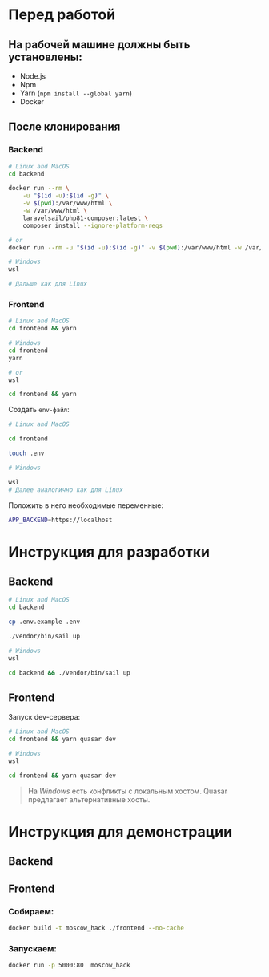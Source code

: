 # Перед работой

## На рабочей машине должны быть установлены:

- Node.js
- Npm
- Yarn (`npm install --global yarn`)
- Docker

## После клонирования

### Backend

```bash
# Linux and MacOS
cd backend 

docker run --rm \
    -u "$(id -u):$(id -g)" \
    -v $(pwd):/var/www/html \
    -w /var/www/html \
    laravelsail/php81-composer:latest \
    composer install --ignore-platform-reqs

# or 
docker run --rm -u "$(id -u):$(id -g)" -v $(pwd):/var/www/html -w /var/www/html laravelsail/php81-composer:latest composer install --ignore-platform-reqs

# Windows
wsl 

# Дальше как для Linux
```

### Frontend

```bash
# Linux and MacOS
cd frontend && yarn

# Windows
cd frontend
yarn

# or
wsl

cd frontend && yarn
```

Создать `env-файл`:

```bash
# Linux and MacOS

cd frontend 

touch .env

# Windows

wsl
# Далее аналогично как для Linux
```

Положить в него необходимые переменные:

```bash
APP_BACKEND=https://localhost
```

# Инструкция для разработки

## Backend

```bash
# Linux and MacOS
cd backend

cp .env.example .env

./vendor/bin/sail up

# Windows
wsl

cd backend && ./vendor/bin/sail up
```

## Frontend

Запуск dev-сервера:

```bash
# Linux and MacOS
cd frontend && yarn quasar dev

# Windows
wsl

cd frontend && yarn quasar dev
```
> На *Windows* есть конфликты с локальным хостом. Quasar предлагает альтернативные хосты.

# Инструкция для демонстрации

## Backend

## Frontend

### Собираем:

```bash
docker build -t moscow_hack ./frontend --no-cache
```

### Запускаем:

```bash
docker run -p 5000:80  moscow_hack
```